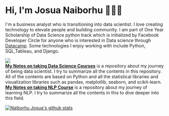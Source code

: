 # Hi, I'm Josua Naiborhu 👋🏾‍💻

I'm a business analyst who is transitioning into data scientist. I love creating technology to elevate people and building community. I am part of One Year Scholarship of Data Science python track which is initialized by Facebook Developer Circle for anyone who is interested in Data science through [Datacamp](https://www.datacamp.com/profile/josuanaiborhu94). Some technologies I enjoy working with include Python, SQL,Tableau, and Django.

![](https://img.shields.io/badge/Scientific_Python-Volume_I-orange?style=flat)  
[**My Notes on taking Data Science Courses**](https://github.com/naiborhujosua/MyNotes-for-Data-Science-Workshop) is a repository  about my journey of being data scientist. I try to summarize all the contents in this repository. All of the contents are based on Python and all the statistical libraries and visualization libraries such as pandas, matplotlib, seaborn, and scikit-learn.
[**My Notes on taking NLP Course**](https://github.com/naiborhujosua/My-NLP-Notes-on-Coursera) is a repository  about my journey of learning NLP. I try to summarize all the contents in this to dive deeper into this field. 

[![Naiborhu Josua's github stats](https://github-readme-stats.vercel.app/api?username=naiborhujosua&count_private=true&show_icons=true&theme=radical&hide_rank=false)](https://github.com/anuraghazra/github-readme-stats
)

